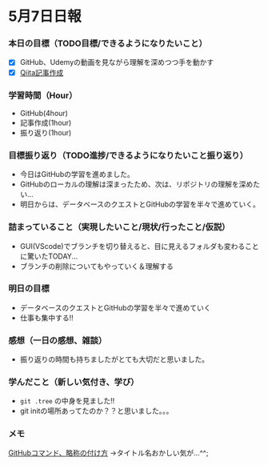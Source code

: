 # 5月7日日報

### **本日の目標（TODO目標/できるようになりたいこと）**
- [x] GitHub、Udemyの動画を見ながら理解を深めつつ手を動かす
- [x] [Qiita記事作成](https://qiita.com/tamumisa/items/699e6be72c4bf8b9e4e8)

### **学習時間（Hour）**
- GitHub(4hour)
- 記事作成(1hour)
- 振り返り(1hour)

### **目標振り返り（TODO進捗/できるようになりたいこと振り返り）**
- 今日はGitHubの学習を進めました。
- GitHubのローカルの理解は深まったため、次は、リポジトリの理解を深めたい...
- 明日からは、データベースのクエストとGitHubの学習を半々で進めていく。


### **詰まっていること（実現したいこと/現状/行ったこと/仮説）**
- GUI(VScode)でブランチを切り替えると、目に見えるフォルダも変わることに驚いたTODAY...
- ブランチの削除についてもやっていく＆理解する

### **明日の目標**
- データベースのクエストとGitHubの学習を半々で進めていく
- 仕事も集中する!!

### **感想（一日の感想、雑談）**
- 振り返りの時間も持ちましたがとても大切だと思いました。

### **学んだこと（新しい気付き、学び）**
- `git .tree` の中身を見ました!!
- git initの場所あってたのか？？と思いました。。。

### **メモ**
[GitHubコマンド、略称の付け方](https://qiita.com/tamumisa/items/699e6be72c4bf8b9e4e8)
→タイトル名おかしい気が…^^;
